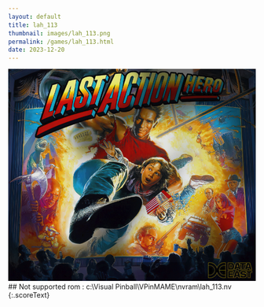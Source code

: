 ```yaml
---
layout: default
title: lah_113
thumbnail: images/lah_113.png
permalink: /games/lah_113.html
date: 2023-12-20
---
```


<img src="../images/lah_113.png" class="gameThumbnail img-fluid mx-auto align-middle">
## Not supported rom : c:\Visual Pinball\VPinMAME\nvram\lah_113.nv
{:.scoreText}

